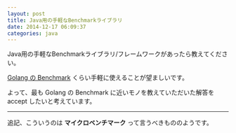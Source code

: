```yaml
---
layout: post
title: Java用の手軽なBenchmarkライブラリ
date: 2014-12-17 06:09:37
categories: java
---
```

<!-- {% raw %} -->
<p>Java用の手軽なBenchmarkライブラリ/フレームワークがあったら教えてください。</p>

<p><a href="http://golang.org/pkg/testing/#hdr-Benchmarks" rel="nofollow">Golang の Benchmark</a> くらい手軽に使えることが望ましいです。</p>

<p>よって、最も Golang の Benchmark に近いモノを教えていただいた解答を accept したいと考えています。</p>

<hr>

<p>追記、こういうのは <strong>マイクロベンチマーク</strong> って言うべきもののようです。</p>
<!-- {% endraw %} -->
